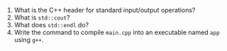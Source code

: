 1. What is the C++ header for standard input/output operations?
2. What is `std::cout`?
3. What does `std::endl` do?
4. Write the command to compile `main.cpp` into an executable named `app` using `g++`.